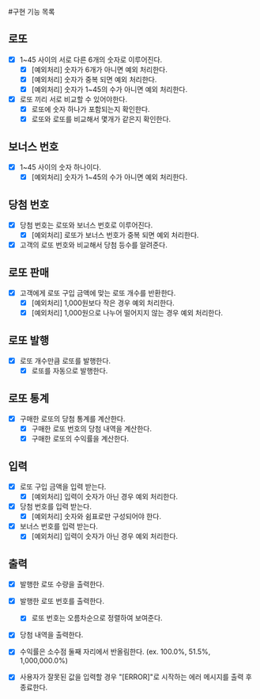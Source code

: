 #구현 기능 목록
## 로또
- [x] 1~45 사이의 서로 다른 6개의 숫자로 이루어진다.
  - [x] [예외처리] 숫자가 6개가 아니면 예외 처리한다.
  - [x] [예외처리] 숫자가 중복 되면 예외 처리한다.
  - [x] [예외처리] 숫자가 1~45의 수가 아니면 예외 처리한다.
- [x] 로또 끼리 서로 비교할 수 있어야한다.
  - [x] 로또에 숫자 하나가 포함되는지 확인한다.
  - [x] 로또와 로또를 비교해서 몇개가 같은지 확인한다.

## 보너스 번호
- [x] 1~45 사이의 숫자 하나이다.
  - [x] [예외처리] 숫자가 1~45의 수가 아니면 예외 처리한다.

## 당첨 번호
- [x] 당첨 번호는 로또와 보너스 번호로 이루어진다.
  - [x] [예외처리] 로또가 보너스 번호가 중복 되면 예외 처리한다.
- [x] 고객의 로또 번호와 비교해서 당첨 등수를 알려준다.

## 로또 판매
- [x] 고객에게 로또 구입 금액에 맞는 로또 개수를 반환한다.
  - [x] [예외처리] 1,000원보다 작은 경우 예외 처리한다.
  - [x] [예외처리] 1,000원으로 나누어 떨어지지 않는 경우 예외 처리한다.

## 로또 발행 
- [x] 로또 개수만큼 로또를 발행한다.
  - [x] 로또를 자동으로 발행한다.

## 로또 통계
- [x] 구매한 로또의 당첨 통계를 계산한다. 
  - [x] 구매한 로또 번호의 당첨 내역을 계산한다.
  - [x] 구매한 로또의 수익률을 계산한다. 

## 입력
- [x] 로또 구입 금액을 입력 받는다. 
  - [x] [예외처리] 입력이 숫자가 아닌 경우 예외 처리한다.
- [x] 당첨 번호를 입력 받는다.
  - [x] [예외처리] 숫자와 쉼표로만 구성되어야 한다.
- [x] 보너스 번호를 입력 받는다.
  - [x] [예외처리] 입력이 숫자가 아닌 경우 예외 처리한다.

## 출력 
- [x] 발행한 로또 수량을 출력한다.
- [x] 발행한 로또 번호를 출력한다. 
  - [x] 로또 번호는 오름차순으로 정렬하여 보여준다.
- [x] 당첨 내역을 출력한다.
- [x] 수익률은 소수점 둘째 자리에서 반올림한다. (ex. 100.0%, 51.5%, 1,000,000.0%)
- [x] 사용자가 잘못된 값을 입력할 경우 "[ERROR]"로 시작하는 에러 메시지를 출력 후 종료한다.

